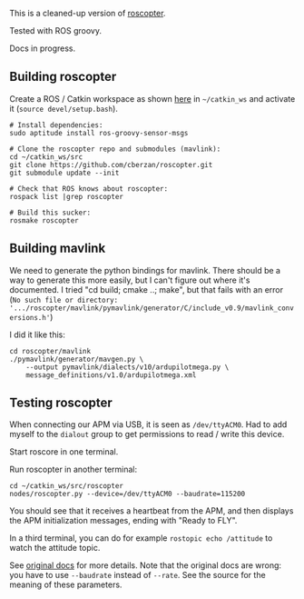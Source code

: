 This is a cleaned-up version of [roscopter][1].

Tested with ROS groovy.

Docs in progress.


## Building roscopter

Create a ROS / Catkin workspace as shown [here][2] in `~/catkin_ws` and
activate it (`source devel/setup.bash`).

```
# Install dependencies:
sudo aptitude install ros-groovy-sensor-msgs

# Clone the roscopter repo and submodules (mavlink):
cd ~/catkin_ws/src
git clone https://github.com/cberzan/roscopter.git
git submodule update --init

# Check that ROS knows about roscopter:
rospack list |grep roscopter

# Build this sucker:
rosmake roscopter
```


## Building mavlink

We need to generate the python bindings for mavlink. There should be a way to
generate this more easily, but I can't figure out where it's documented. I
tried "cd build; cmake ..; make", but that fails with an error (`No such file
or directory:
'.../roscopter/mavlink/pymavlink/generator/C/include_v0.9/mavlink_conversions.h'`)

I did it like this:

```
cd roscopter/mavlink
./pymavlink/generator/mavgen.py \
    --output pymavlink/dialects/v10/ardupilotmega.py \
    message_definitions/v1.0/ardupilotmega.xml
```


## Testing roscopter

When connecting our APM via USB, it is seen as `/dev/ttyACM0`. Had to add
myself to the `dialout` group to get permissions to read / write this device.

Start roscore in one terminal.

Run roscopter in another terminal:

```
cd ~/catkin_ws/src/roscopter
nodes/roscopter.py --device=/dev/ttyACM0 --baudrate=115200
```

You should see that it receives a heartbeat from the APM, and then displays the
APM initialization messages, ending with "Ready to FLY".

In a third terminal, you can do for example `rostopic echo /attitude` to watch
the attitude topic.

See [original docs][1] for more details. Note that the original docs are wrong:
you have to use `--baudrate` instead of `--rate`. See the source for the
meaning of these parameters.



[1]: https://code.google.com/p/roscopter/
[2]: http://wiki.ros.org/ROS/Tutorials/InstallingandConfiguringROSEnvironment#Create_a_ROS_Workspace
